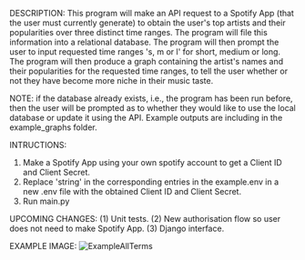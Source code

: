 DESCRIPTION:
This program will make an API request to a Spotify App (that the user must currently generate) to obtain the user's top artists and their popularities over three distinct time ranges.
The program will file this information into a relational database.
The program will then prompt the user to input requested time ranges 's, m or l' for short, medium or long.
The program will then produce a graph containing the artist's names and their popularities for the requested time ranges, to tell the user whether or not they have become more niche in their music taste.

NOTE: if the database already exists, i.e., the program has been run before, then the user will be prompted as to whether they would like to use the local database or update it using the API.
Example outputs are including in the example_graphs folder.

INTRUCTIONS:
1) Make a Spotify App using your own spotify account to get a Client ID and Client Secret.
2) Replace 'string' in the corresponding entries in the example.env in a new .env file with the obtained Client ID and Client Secret.
3) Run main.py


UPCOMING CHANGES:
(1) Unit tests.
(2) New authorisation flow so user does not need to make Spotify App.
(3) Django interface.

EXAMPLE IMAGE:
![ExampleAllTerms](https://github.com/jngoodman/SpotifyNiche/assets/140734696/ecc3a0a4-74eb-4602-a5b0-7fad9b8d6afd)

